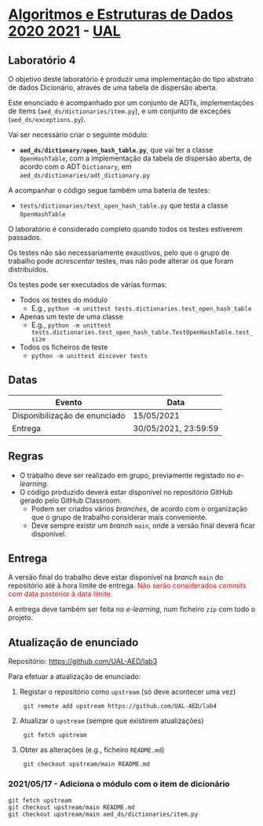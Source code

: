 # [Algoritmos e Estruturas de Dados 2020 2021](https://elearning.ual.pt/course/view.php?id=1787) - [UAL](https://autonoma.pt/)

## Laboratório 4

O objetivo deste laboratório é produzir uma implementação do tipo abstrato de dados Dicionário, através de uma tabela de dispersão aberta.

Este enunciado é acompanhado por um conjunto de ADTs, implementações de items (`aed_ds/dictionaries/item.py`), e um conjunto de exceções (`aed_ds/exceptions.py`).

Vai ser necessário criar o seguinte módulo:

- **`aed_ds/dictionary/open_hash_table.py`**, que vai ter a classe `OpenHashTable`, com a implementação da tabela de dispersão aberta, de acordo com o ADT `Dictionary`, em `aed_ds/dictionaries/adt_dictionary.py`

A acompanhar o código segue também uma bateria de testes:

- `tests/dictionaries/test_open_hash_table.py` que testa a classe `OpenHashTable`

O laboratório é considerado completo quando todos os testes estiverem passados.

Os testes não são necessariamente exaustivos, pelo que o grupo de trabalho pode *acrescentar* testes, mas não pode alterar os que foram distribuídos.

Os testes pode ser executados de várias formas:

- Todos os testes do módulo
  - E.g., `python -m unittest tests.dictionaries.test_open_hash_table`
- Apenas um teste de uma classe
  - E.g., `python -m unittest tests.dictionaries.test_open_hash_table.TestOpenHashTable.test_size`
- Todos os ficheiros de teste
  - `python -m unittest discover tests`

## Datas

| Evento                        | Data                 |
| ----------------------------- | -------------------- |
| Disponibilização de enunciado | 15/05/2021           |
| Entrega                       | 30/05/2021, 23:59:59 |

## Regras

- O trabalho deve ser realizado em grupo, previamente registado no *e-learning*.
- O código produzido deverá estar disponível no repositório GitHub gerado pelo GitHub Classroom.
  - Podem ser criados vários *branches*, de acordo com o organização que o grupo de trabalho considerar mais conveniente.
  - Deve sempre existir um *branch* `main`, onde a versão final deverá ficar disponível.

## Entrega
A versão final do trabalho deve estar disponível na *branch* `main` do repositório até à hora limite de entrega. <span style="color: red">Não serão considerados *commits* com data posterior à data limite.</span>

A entrega deve também ser feita no *e-learning*, num ficheiro `zip` com todo o projeto.

## Atualização de enunciado

Repositório: <https://github.com/UAL-AED/lab3>

Para efetuar a atualização de enunciado:

1. Registar o repositório como `upstream` (só deve acontecer uma vez)
  
        git remote add upstream https://github.com/UAL-AED/lab4

2. Atualizar o `upstream` (sempre que existirem atualizações)

        git fetch upstream

3. Obter as alterações (e.g., ficheiro `README.md`)

        git checkout upstream/main README.md

### 2021/05/17 - Adiciona o módulo com o item de dicionário

    git fetch upstream
    git checkout upstream/main README.md
    git checkout upstream/main aed_ds/dictionaries/item.py
